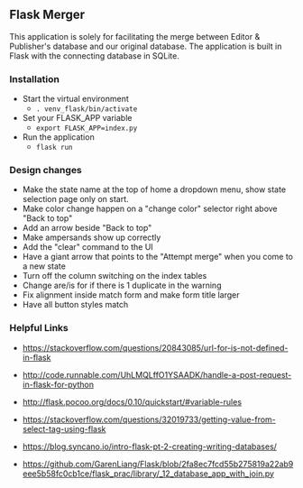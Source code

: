 ## Flask Merger
This application is solely for facilitating the merge between Editor & Publisher's database and our original database. The application is built in Flask with the connecting database in SQLite.

### Installation
- Start the virtual environment
  - `. venv_flask/bin/activate`
- Set your FLASK_APP variable
  - `export FLASK_APP=index.py`
- Run the application
  - `flask run`

### Design changes
- Make the state name at the top of home a dropdown menu, show state selection page only on start.
- Make color change happen on a "change color" selector right above "Back to top"
- Add an arrow beside "Back to top"
- Make ampersands show up correctly
- Add the "clear" command to the UI
- Have a giant arrow that points to the "Attempt merge" when you come to a new state
- Turn off the column switching on the index tables
- Change are/is for if there is 1 duplicate in the warning
- Fix alignment inside match form and make form title larger
- Have all button styles match


### Helpful Links

- https://stackoverflow.com/questions/20843085/url-for-is-not-defined-in-flask
- http://code.runnable.com/UhLMQLffO1YSAADK/handle-a-post-request-in-flask-for-python
- http://flask.pocoo.org/docs/0.10/quickstart/#variable-rules
- https://stackoverflow.com/questions/32019733/getting-value-from-select-tag-using-flask
- https://blog.syncano.io/intro-flask-pt-2-creating-writing-databases/

- https://github.com/GarenLiang/Flask/blob/2fa8ec7fcd55b275819a22ab9eee5b58fc0cb1ce/flask_prac/library/_12_database_app_with_join.py
